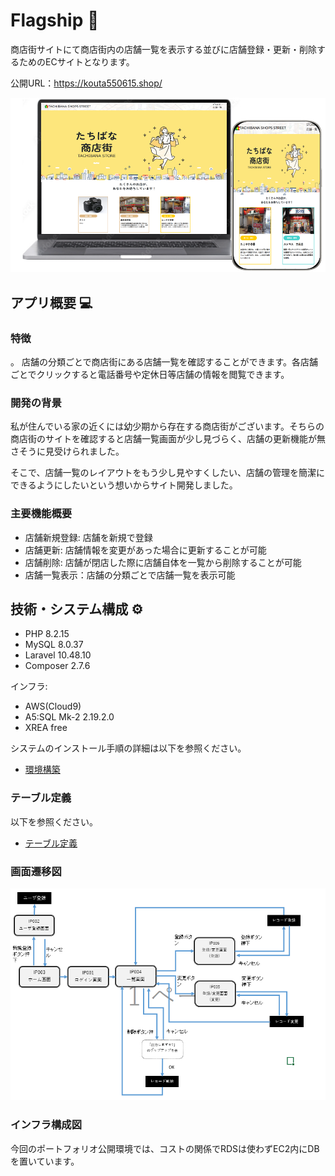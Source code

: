 # Flagship 🚩

商店街サイトにて商店街内の店舗一覧を表示する並びに店舗登録・更新・削除するためのECサイトとなります。

公開URL：https://kouta550615.shop/

![shoppingstreettop](商店街サイトトップ.png)

## アプリ概要 💻

### 特徴
。
店舗の分類ごとで商店街にある店舗一覧を確認することができます。各店舗ごとでクリックすると電話番号や定休日等店舗の情報を閲覧できます。

### 開発の背景

私が住んでいる家の近くには幼少期から存在する商店街がございます。そちらの商店街のサイトを確認すると店舗一覧画面が少し見づらく、店舗の更新機能が無さそうに見受けられました。

そこで、店舗一覧のレイアウトをもう少し見やすくしたい、店舗の管理を簡潔にできるようにしたいという想いからサイト開発しました。

### 主要機能概要

- 店舗新規登録: 店舗を新規で登録
- 店舗更新: 店舗情報を変更があった場合に更新することが可能
- 店舗削除: 店舗が閉店した際に店舗自体を一覧から削除することが可能
- 店舗一覧表示：店舗の分類ごとで店舗一覧を表示可能

## 技術・システム構成 ⚙️

- PHP 8.2.15
- MySQL 8.0.37
- Laravel 10.48.10
- Composer 2.7.6

インフラ:

- AWS(Cloud9)
- A5:SQL Mk-2 2.19.2.0
- XREA free

システムのインストール手順の詳細は以下を参照ください。

- [環境構築](Installation.md)

### テーブル定義

以下を参照ください。

- [テーブル定義](tables-definition.md)

### 画面遷移図

![画面遷移図](画面遷移図.png)

### インフラ構成図

今回のポートフォリオ公開環境では、コストの関係でRDSは使わずEC2内にDBを置いています。
